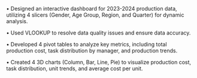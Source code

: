 •	Designed an interactive dashboard for 2023-2024 production data, utilizing 4 slicers (Gender, Age Group, Region, and Quarter) for dynamic analysis.

•	Used VLOOKUP to resolve data quality issues and ensure data accuracy.

•	Developed 4 pivot tables to analyze key metrics, including total production cost, task distribution by manager, and production trends.

•	Created 4 3D charts (Column, Bar, Line, Pie) to visualize production cost, task distribution, unit trends, and average cost per unit.

